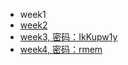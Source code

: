 * week1
* [week2](https://files.slack.com/files-pri/T024T9HHZ7D-F028KMFTW2W/week2.mp4)
* [week3, 密码：IkKupw1y](https://meeting.tencent.com/v2/cloud-record/share?id=bd3f873f-3a5d-427f-bbef-eb81b89c96ac&from=3&tk=015Qs%2FtR4Nf592yh38nXmwS48%2BMO72He4GltCYZnXIJBG4RkLqx1aDdAVO%2BKODAWEZqwaX9BCkXeLWthqj%2FFCjFA%3D%3D&no-auth=1)
* [week4, 密码：rmem](https://pan.baidu.com/s/1Wi0gX_5rEdJQ13F1UWQTPQ )